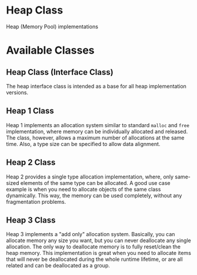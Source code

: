 # Heap Class

Heap (Memory Pool) implementations


# Available Classes

## Heap Class (Interface Class)

The heap interface class is intended as a base for all heap implementation versions.

## Heap 1 Class

Heap 1 implements an allocation system similar to standard `malloc` and `free` implementation, where memory can be individually allocated and released. The class, however, allows a maximum number of allocations at the same time. Also, a type size can be specified to allow data alignment.

## Heap 2 Class

Heap 2 provides a single type allocation implementation, where, only same-sized elements of the same type can be allocated. A good use case example is when you need to allocate objects of the same class dynamically. This way, the memory can be used completely, without any fragmentation problems.

## Heap 3 Class

Heap 3 implements a "add only" allocation system. Basically, you can allocate memory any size you want, but you can never deallocate any single allocation. The only way to deallocate memory is to fully reset/clean the heap memory. This implementation is great when you need to allocate items that will never be deallocated during the whole runtime lifetime, or are all related and can be deallocated as a group.
